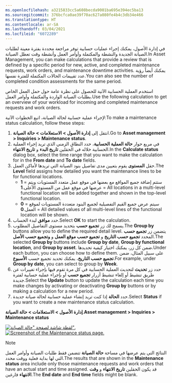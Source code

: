 ```yaml
---
ms.openlocfilehash: a3215833cc5a608becda9001ba695e394ec5ba13
ms.sourcegitcommit: 376bcfca0ae39f70ac627a080fe4b4c3db34e466
ms.translationtype: HT
ms.contentlocale: ar-SA
ms.lasthandoff: 03/04/2021
ms.locfileid: "6072289"
---
```

<span data-ttu-id="e7aa1-101">في إدارة الأصول، يمكنك إجراء عمليات حسابية توفر مراجعة محددة بفترة معينة لطلبات الصيانة الجديدة والنشطة والمكتملة وأوامر العمل وأنشطة وقت تعطل الصيانة.</span><span class="sxs-lookup"><span data-stu-id="e7aa1-101">In Asset Management, you can make calculations that provide a review that is defined by a specific period for new, active, and completed maintenance requests, work orders, and maintenance downtime activities.</span></span> <span data-ttu-id="e7aa1-102">يمكنك أيضاً رؤية عدد تقييمات الحالات المكتملة للفترة نفسها.</span><span class="sxs-lookup"><span data-stu-id="e7aa1-102">You can also see the number of completed condition assessments for the same period.</span></span> 

<span data-ttu-id="e7aa1-103">استخدم العملية الحسابية الآتية للحصول على نظرة عامة حول حمل العمل الخاص بطلبات الصيانة الواردة والمكتملة وأوامر العمل.</span><span class="sxs-lookup"><span data-stu-id="e7aa1-103">Use the following calculation to get an overview of your workload for incoming and completed maintenance requests and work orders.</span></span>

<span data-ttu-id="e7aa1-104">لإجراء عملية حسابية لحالة الصيانة، اتبع الخطوات الآتية:</span><span class="sxs-lookup"><span data-stu-id="e7aa1-104">To make a maintenance status calculation, follow these steps:</span></span>

1.  <span data-ttu-id="e7aa1-105">انتقل إلى **إدارة الأصول > الاستعلامات > حالة الصيانة**.</span><span class="sxs-lookup"><span data-stu-id="e7aa1-105">Go to **Asset management > Inquiries > Maintenance status**.</span></span>
2.  <span data-ttu-id="e7aa1-106">في مربع حوار **حالة العملية الحسابية**، حدد النطاق الزمني الذي تريد إجراء العملية الحسابية خلاله في الحقلين **تاريخ البدء** و **تاريخ الانتهاء**.</span><span class="sxs-lookup"><span data-stu-id="e7aa1-106">In the **Calculate status** dialog box, select the time range that you want to make the calculation for in the **From date** and **To date** fields.</span></span>
4.  <span data-ttu-id="e7aa1-107">حقل **المستوى** يقوم بتعيين مدى تفاصيل بنود الصيانة التي تريدها لأماكن العمل.</span><span class="sxs-lookup"><span data-stu-id="e7aa1-107">The **Level** field assigns how detailed you want the maintenance lines to be for functional locations.</span></span>
    - <span data-ttu-id="e7aa1-108">**1** = ستتم إضافة جميع المواقع مع بعضها في موقع عمل متعدد المستويات ويتم عرضها في موقع عمل من المستوى الأعلى.</span><span class="sxs-lookup"><span data-stu-id="e7aa1-108">**1** = All locations in a multi-level functional location will be added together and shown in the top-level functional location.</span></span>
    - <span data-ttu-id="e7aa1-109">**0** = سيتم عرض جميع القيم التفصيلية لجميع البنود متعددة المستويات لموقع العمل.</span><span class="sxs-lookup"><span data-stu-id="e7aa1-109">**0** = All detailed values of all multi-level lines of the functional location will be shown.</span></span>
3.  <span data-ttu-id="e7aa1-110">حدد **موافق** لبدء الحساب.</span><span class="sxs-lookup"><span data-stu-id="e7aa1-110">Select **OK** to start the calculation.</span></span>
4.  <span data-ttu-id="e7aa1-111">يسمح لك زر **تجميع حسب** بتحديد مستوى التفاصيل المطلوب.</span><span class="sxs-lookup"><span data-stu-id="e7aa1-111">The **Group by** buttons allow you to define the required detail level.</span></span> <span data-ttu-id="e7aa1-112">يتضمن زر **تجميع حسب** المحدد **تجميع حسب التاريخ** و **تجميع حسب موقع العمل** و **وتجميع حسب الأصل**.</span><span class="sxs-lookup"><span data-stu-id="e7aa1-112">The selected **Group by** buttons include **Group by date**, **Group by functional location**, and **Group by asset**.</span></span> <span data-ttu-id="e7aa1-113">ضمن كل زر، يمكنك اختيار كيفية تحديدها.</span><span class="sxs-lookup"><span data-stu-id="e7aa1-113">Under each button, you can choose how to define them.</span></span> <span data-ttu-id="e7aa1-114">على سبيل المثال، ضمن **تجميع حسب التاريخ**، يمكنك تحديد تجميع حسب **الأسبوع**.</span><span class="sxs-lookup"><span data-stu-id="e7aa1-114">For example, under **Group by date**, you can select to group by **Week**.</span></span>
5.  <span data-ttu-id="e7aa1-115">حدد زر **تحديث** لتحديث العملية الحسابية في كل مرة تقوم فيها بإجراء تغييرات عن طريق تنشيط أو إلغاء تنشيط أزرار **تجميع حسب** أو بإجراء عملية حسابية لفترة جديدة.</span><span class="sxs-lookup"><span data-stu-id="e7aa1-115">Select the **Update** button to update the calculation each time you make changes by activating or deactivating **Group by** buttons or by making a calculation for a new period.</span></span>
6.  <span data-ttu-id="e7aa1-116">حدد **الحالة** إذا كنت تريد إنشاء عملية حسابية لحالة صيانة جديدة.</span><span class="sxs-lookup"><span data-stu-id="e7aa1-116">Select **Status** if you want to create a new maintenance status calculation.</span></span> 



<span data-ttu-id="e7aa1-117">**إدارة الأصول > الاستعلامات > حالة الصيانة**.</span><span class="sxs-lookup"><span data-stu-id="e7aa1-117">**Asset management > Inquiries > Maintenance status**</span></span>
 
<span data-ttu-id="e7aa1-118">[![لقطة شاشة لصفحة "حالة الصيانة".](../media/maintenance-status-ss.png)](../media/maintenance-status-ss.png#lightbox)</span><span class="sxs-lookup"><span data-stu-id="e7aa1-118">[![Screenshot of the Maintenance status page.](../media/maintenance-status-ss.png)](../media/maintenance-status-ss.png#lightbox)</span></span>


> [!NOTE]
> <span data-ttu-id="e7aa1-119">النتائج التي يتم عرضها في مساحة **حالة الصيانة** تتضمن فقط طلبات الصيانة وأوامر العمل التي لها بداية فعلية ووقت محدد.</span><span class="sxs-lookup"><span data-stu-id="e7aa1-119">The results that are shown in the **Maintenance status** area include only those maintenance requests and work orders that have an actual start and time assigned.</span></span> <span data-ttu-id="e7aa1-120">قد يكون الحقلين **تاريخ الانتهاء** و **وقت الانتهاء** فارغين.</span><span class="sxs-lookup"><span data-stu-id="e7aa1-120">The **End date** and **End time** fields might be blank.</span></span>